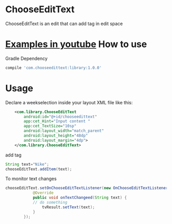 # ChooseEditText
ChooseEditText is an edit that can add tag in edit space

[Examples in youtube](https://youtu.be/pL4dWoM6h_Q)
How to use
=====
Gradle Dependency
```gradle
compile 'com.chooseedittext:library:1.0.0'
```

Usage
=====
Declare a weekselection inside your layout XML file like this:
```xml
    <com.library.ChooseEditText
        android:id="@+id/chooseedittext"
        app:cet_Hint="Input content "
        app:cet_TextSize="10sp"
        android:layout_width="match_parent"
        android:layout_height="48dp"
        android:layout_margin="4dp">
    </com.library.ChooseEditText>
```
add tag
```java
String text="Nike";
chooseEditText.addItem(text);
```
To monitor text changes
```java
chooseEditText.setOnChooseEditTextListener(new OnChooseEditTextListener() {
			@Override
			public void onTextChangeed(String text) {
			// do something
				tvResult.setText(text);
			}
		});
```
